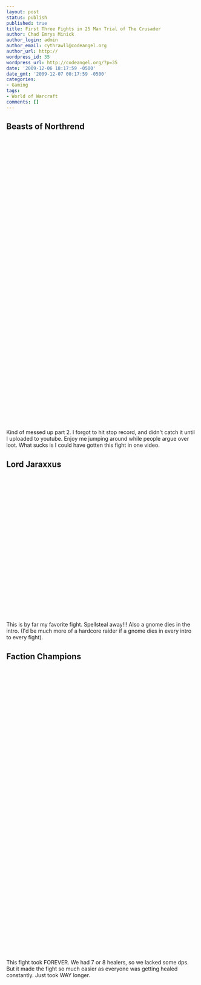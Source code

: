 ```yaml
---
layout: post
status: publish
published: true
title: First Three Fights in 25 Man Trial of The Crusader
author: Chad Emrys Minick
author_login: admin
author_email: cythrawll@codeangel.org
author_url: http://
wordpress_id: 35
wordpress_url: http://codeangel.org/?p=35
date: '2009-12-06 18:17:59 -0500'
date_gmt: '2009-12-07 00:17:59 -0500'
categories:
- Gaming
tags:
- World of Warcraft
comments: []
---
```

<h2>Beasts of Northrend</h2>
<p><object width="480" height="385"><param name="movie" value="http://www.youtube.com/v/IBrSEKkrcQE&hl=en_US&fs=1&color1=0x2b405b&color2=0x6b8ab6"></param><param name="allowFullScreen" value="true"></param><param name="allowscriptaccess" value="always"></param><embed src="http://www.youtube.com/v/IBrSEKkrcQE&hl=en_US&fs=1&color1=0x2b405b&color2=0x6b8ab6" type="application/x-shockwave-flash" allowscriptaccess="always" allowfullscreen="true" width="480" height="385"></embed></object><br />
<object width="480" height="385"><param name="movie" value="http://www.youtube.com/v/5goIv4zPu14&hl=en_US&fs=1&color1=0x2b405b&color2=0x6b8ab6"></param><param name="allowFullScreen" value="true"></param><param name="allowscriptaccess" value="always"></param><embed src="http://www.youtube.com/v/5goIv4zPu14&hl=en_US&fs=1&color1=0x2b405b&color2=0x6b8ab6" type="application/x-shockwave-flash" allowscriptaccess="always" allowfullscreen="true" width="480" height="385"></embed></object><br />
Kind of messed up part 2.  I forgot to hit stop record, and didn't catch it until I uploaded to youtube.  Enjoy me jumping around while people argue over loot.  What sucks is I could have gotten this fight in one video.</p>
<h2>Lord Jaraxxus</h2>
<p><object width="480" height="385"><param name="movie" value="http://www.youtube.com/v/J9IZ1BcbXXM&hl=en_US&fs=1&color1=0x2b405b&color2=0x6b8ab6"></param><param name="allowFullScreen" value="true"></param><param name="allowscriptaccess" value="always"></param><embed src="http://www.youtube.com/v/J9IZ1BcbXXM&hl=en_US&fs=1&color1=0x2b405b&color2=0x6b8ab6" type="application/x-shockwave-flash" allowscriptaccess="always" allowfullscreen="true" width="480" height="385"></embed></object><br />
This is by far my favorite fight.  Spellsteal away!!!  Also a gnome dies in the intro. (I'd be much more of a hardcore raider if a gnome dies in every intro to every fight).</p>
<h2>Faction Champions</h2>
<p><object width="480" height="385"><param name="movie" value="http://www.youtube.com/v/JSG9HgOm6DE&hl=en_US&fs=1&color1=0x2b405b&color2=0x6b8ab6"></param><param name="allowFullScreen" value="true"></param><param name="allowscriptaccess" value="always"></param><embed src="http://www.youtube.com/v/JSG9HgOm6DE&hl=en_US&fs=1&color1=0x2b405b&color2=0x6b8ab6" type="application/x-shockwave-flash" allowscriptaccess="always" allowfullscreen="true" width="480" height="385"></embed></object><br />
<object width="480" height="385"><param name="movie" value="http://www.youtube.com/v/vvRxYjF3Tzg&hl=en_US&fs=1&color1=0x2b405b&color2=0x6b8ab6"></param><param name="allowFullScreen" value="true"></param><param name="allowscriptaccess" value="always"></param><embed src="http://www.youtube.com/v/vvRxYjF3Tzg&hl=en_US&fs=1&color1=0x2b405b&color2=0x6b8ab6" type="application/x-shockwave-flash" allowscriptaccess="always" allowfullscreen="true" width="480" height="385"></embed></object><br />
This fight took FOREVER.  We had 7 or 8 healers, so we lacked some dps.  But it made the fight so much easier as everyone was getting healed constantly.  Just took WAY longer.</p>
